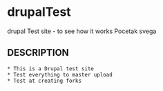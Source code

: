 drupalTest
==========

drupal Test site - to see how it works
Pocetak svega 

DESCRIPTION
-------------

	* This is a Drupal test site
	* Test everything to master upload
	* Test at creating forks
